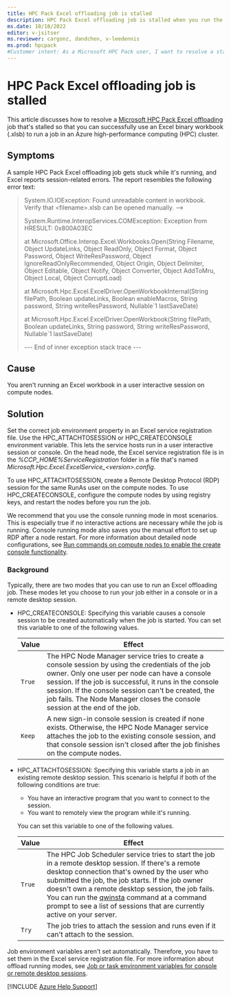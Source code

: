 ```yaml
---
title: HPC Pack Excel offloading job is stalled
description: HPC Pack Excel offloading job is stalled when you run the ConvertiblePricing_Complete.xlsb sample job.
ms.date: 10/18/2022
editor: v-jsitser
ms.reviewer: cargonz, dandchen, v-leedennis
ms.prod: hpcpack
#Customer intent: As a Microsoft HPC Pack user, I want to resolve a stalled Excel offloading job so that I can successfully use an Excel workbook to run a job in an Azure cluster.
---
```

# HPC Pack Excel offloading job is stalled

This article discusses how to resolve a [Microsoft HPC Pack Excel offloading][offload-to-cluster] job that's stalled so that you can successfully use an Excel binary workbook (.xlsb) to run a job in an Azure high-performance computing (HPC) cluster.

## Symptoms

A sample HPC Pack Excel offloading job gets stuck while it's running, and Excel reports session-related errors. The report resembles the following error text:

> System.IO.IOException: Found unreadable content in workbook. Verify that \<filename>.xlsb can be opened manually. -->
>
> System.Runtime.InteropServices.COMException: Exception from HRESULT: 0x800A03EC
>
> at Microsoft.Office.Interop.Excel.Workbooks.Open(String Filename, Object UpdateLinks, Object ReadOnly, Object Format, Object Password, Object WriteResPassword, Object IgnoreReadOnlyRecommended, Object Origin, Object Delimiter, Object Editable, Object Notify, Object Converter, Object AddToMru, Object Local, Object CorruptLoad)
>
> at Microsoft.Hpc.Excel.ExcelDriver.OpenWorkbookInternal(String filePath, Boolean updateLinks, Boolean enableMacros, String password, String writeResPassword, Nullable`1 lastSaveDate)
>
> at Microsoft.Hpc.Excel.ExcelDriver.OpenWorkbook(String filePath, Boolean updateLinks, String password, String writeResPassword, Nullable`1 lastSaveDate)
>
> --- End of inner exception stack trace ---

## Cause

You aren't running an Excel workbook in a user interactive session on compute nodes.

## Solution

Set the correct job environment property in an Excel service registration file. Use the HPC_ATTACHTOSESSION or HPC_CREATECONSOLE environment variable. This lets the service hosts run in a user interactive session or console. On the head node, the Excel service registration file is in the *%CCP_HOME%ServiceRegistration* folder in a file that's named *Microsoft.Hpc.Excel.ExcelService_\<version>.config*.

To use HPC_ATTACHTOSESSION, create a Remote Desktop Protocol (RDP) session for the same RunAs user on the compute nodes. To use HPC_CREATECONSOLE, configure the compute nodes by using registry keys, and restart the nodes before you run the job.

We recommend that you use the console running mode in most scenarios. This is especially true if no interactive actions are necessary while the job is running. Console running mode also saves you the manual effort to set up RDP after a node restart. For more information about detailed node configurations, see [Run commands on compute nodes to enable the create console functionality][enable-create-console].

### Background

Typically, there are two modes that you can use to run an Excel offloading job. These modes let you choose to run your job either in a console or in a remote desktop session.

- HPC_CREATECONSOLE: Specifying this variable causes a console session to be created automatically when the job is started. You can set this variable to one of the following values.

  | Value | Effect |
  | - | - |
  | `True` | The HPC Node Manager service tries to create a console session by using the credentials of the job owner. Only one user per node can have a console session. If the job is successful, it runs in the console session. If the console session can't be created, the job fails. The Node Manager closes the console session at the end of the job. |
  | `Keep` | A new sign-in console session is created if none exists. Otherwise, the HPC Node Manager service attaches the job to the existing console session, and that console session isn't closed after the job finishes on the compute nodes. |

- HPC_ATTACHTOSESSION: Specifying this variable starts a job in an existing remote desktop session. This scenario is helpful if both of the following conditions are true:

  - You have an interactive program that you want to connect to the session.
  - You want to remotely view the program while it's running.

  You can set this variable to one of the following values.

  | Value | Effect |
  | - | - |
  | `True` | The HPC Job Scheduler service tries to start the job in a remote desktop session. If there's a remote desktop connection that's owned by the user who submitted the job, the job starts. If the job owner doesn't own a remote desktop session, the job fails. You can run the [qwinsta](/windows-server/administration/windows-commands/qwinsta) command at a command prompt to see a list of sessions that are currently active on your server. |
  | `Try` | The job tries to attach the session and runs even if it can't attach to the session. |

Job environment variables aren't set automatically. Therefore, you have to set them in the Excel service registration file. For more information about offload running modes, see [Job or task environment variables for console or remote desktop sessions][env-var-for-local-remote-console].

[!INCLUDE [Azure Help Support](../../includes/azure-help-support.md)]

[offload-to-cluster]: /powershell/high-performance-computing/excel-offloading-to-azure-cluster
[env-var-for-local-remote-console]: /previous-versions/windows/it-pro/windows-hpc-server-2008R2/gg286970(v=ws.10)#job-or-task-environment-variables-for-console-or-remote-desktop-sessions
[enable-create-console]: /previous-versions/windows/it-pro/windows-hpc-server-2008R2/gg247477(v=ws.10)#run-commands-on-compute-nodes-to-enable-the-create-console-functionality
